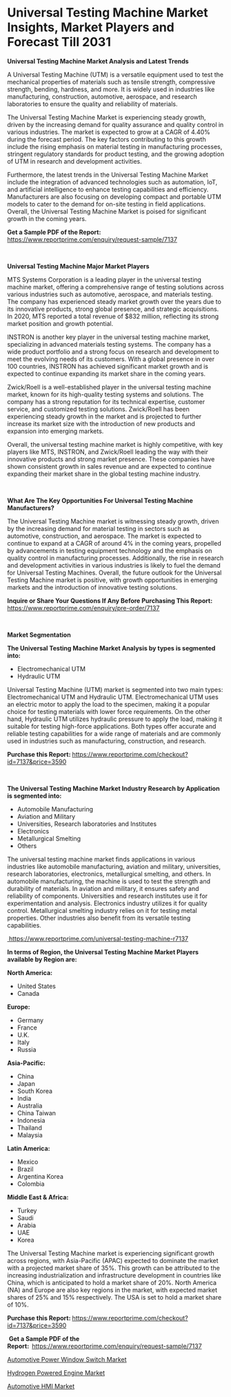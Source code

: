 <p><h1>Universal Testing Machine Market Insights, Market Players and Forecast Till 2031</h1></p><p><strong>Universal Testing Machine Market Analysis and Latest Trends</strong></p>
<p><p>A Universal Testing Machine (UTM) is a versatile equipment used to test the mechanical properties of materials such as tensile strength, compressive strength, bending, hardness, and more. It is widely used in industries like manufacturing, construction, automotive, aerospace, and research laboratories to ensure the quality and reliability of materials.</p><p>The Universal Testing Machine Market is experiencing steady growth, driven by the increasing demand for quality assurance and quality control in various industries. The market is expected to grow at a CAGR of 4.40% during the forecast period. The key factors contributing to this growth include the rising emphasis on material testing in manufacturing processes, stringent regulatory standards for product testing, and the growing adoption of UTM in research and development activities.</p><p>Furthermore, the latest trends in the Universal Testing Machine Market include the integration of advanced technologies such as automation, IoT, and artificial intelligence to enhance testing capabilities and efficiency. Manufacturers are also focusing on developing compact and portable UTM models to cater to the demand for on-site testing in field applications. Overall, the Universal Testing Machine Market is poised for significant growth in the coming years.</p></p>
<p><strong>Get a Sample PDF of the Report:&nbsp;</strong> <a href="https://www.reportprime.com/enquiry/request-sample/7137">https://www.reportprime.com/enquiry/request-sample/7137</a></p>
<p>&nbsp;</p>
<p><strong>Universal Testing Machine Major Market Players</strong></p>
<p><p>MTS Systems Corporation is a leading player in the universal testing machine market, offering a comprehensive range of testing solutions across various industries such as automotive, aerospace, and materials testing. The company has experienced steady market growth over the years due to its innovative products, strong global presence, and strategic acquisitions. In 2020, MTS reported a total revenue of $832 million, reflecting its strong market position and growth potential.</p><p>INSTRON is another key player in the universal testing machine market, specializing in advanced materials testing systems. The company has a wide product portfolio and a strong focus on research and development to meet the evolving needs of its customers. With a global presence in over 100 countries, INSTRON has achieved significant market growth and is expected to continue expanding its market share in the coming years.</p><p>Zwick/Roell is a well-established player in the universal testing machine market, known for its high-quality testing systems and solutions. The company has a strong reputation for its technical expertise, customer service, and customized testing solutions. Zwick/Roell has been experiencing steady growth in the market and is projected to further increase its market size with the introduction of new products and expansion into emerging markets.</p><p>Overall, the universal testing machine market is highly competitive, with key players like MTS, INSTRON, and Zwick/Roell leading the way with their innovative products and strong market presence. These companies have shown consistent growth in sales revenue and are expected to continue expanding their market share in the global testing machine industry.</p></p>
<p>&nbsp;</p>
<p><strong>What Are The Key Opportunities For Universal Testing Machine Manufacturers?</strong></p>
<p><p>The Universal Testing Machine market is witnessing steady growth, driven by the increasing demand for material testing in sectors such as automotive, construction, and aerospace. The market is expected to continue to expand at a CAGR of around 4% in the coming years, propelled by advancements in testing equipment technology and the emphasis on quality control in manufacturing processes. Additionally, the rise in research and development activities in various industries is likely to fuel the demand for Universal Testing Machines. Overall, the future outlook for the Universal Testing Machine market is positive, with growth opportunities in emerging markets and the introduction of innovative testing solutions.</p></p>
<p><strong>Inquire or Share Your Questions If Any Before Purchasing This Report:</strong> <a href="https://www.reportprime.com/enquiry/pre-order/7137">https://www.reportprime.com/enquiry/pre-order/7137</a></p>
<p>&nbsp;</p>
<p><strong>Market Segmentation</strong></p>
<p><strong>The Universal Testing Machine Market Analysis by types is segmented into:</strong></p>
<p><ul><li>Electromechanical UTM</li><li>Hydraulic UTM</li></ul></p>
<p><p>Universal Testing Machine (UTM) market is segmented into two main types: Electromechanical UTM and Hydraulic UTM. Electromechanical UTM uses an electric motor to apply the load to the specimen, making it a popular choice for testing materials with lower force requirements. On the other hand, Hydraulic UTM utilizes hydraulic pressure to apply the load, making it suitable for testing high-force applications. Both types offer accurate and reliable testing capabilities for a wide range of materials and are commonly used in industries such as manufacturing, construction, and research.</p></p>
<p><strong>Purchase this Report:&nbsp;</strong><a href="https://www.reportprime.com/checkout?id=7137&price=3590">https://www.reportprime.com/checkout?id=7137&price=3590</a></p>
<p>&nbsp;</p>
<p><strong>The Universal Testing Machine Market Industry Research by Application is segmented into:</strong></p>
<p><ul><li>Automobile Manufacturing</li><li>Aviation and Military</li><li>Universities, Research laboratories and Institutes</li><li>Electronics</li><li>Metallurgical Smelting</li><li>Others</li></ul></p>
<p><p>The universal testing machine market finds applications in various industries like automobile manufacturing, aviation and military, universities, research laboratories, electronics, metallurgical smelting, and others. In automobile manufacturing, the machine is used to test the strength and durability of materials. In aviation and military, it ensures safety and reliability of components. Universities and research institutes use it for experimentation and analysis. Electronics industry utilizes it for quality control. Metallurgical smelting industry relies on it for testing metal properties. Other industries also benefit from its versatile testing capabilities.</p></p>
<p><a href="https://www.reportprime.com/universal-testing-machine-r7137">&nbsp;https://www.reportprime.com/universal-testing-machine-r7137</a></p>
<p><strong>In terms of Region, the Universal Testing Machine Market Players available by Region are:</strong></p>
<p>
    <p> <strong> North America: </strong>
        <ul>
            <li>United States</li>
            <li>Canada</li>
        </ul>
        </p> 
    <p> <strong> Europe: </strong>
        <ul>
            <li>Germany</li>
            <li>France</li>
            <li>U.K.</li>
            <li>Italy</li>
            <li>Russia</li>
        </ul>
        </p> 
    <p> <strong> Asia-Pacific: </strong>
        <ul>
            <li>China</li>
            <li>Japan</li>
            <li>South Korea</li>
            <li>India</li>
            <li>Australia</li>
            <li>China Taiwan</li>
            <li>Indonesia</li>
            <li>Thailand</li>
            <li>Malaysia</li>
        </ul>
        </p> 
    <p> <strong> Latin America: </strong>
        <ul>
            <li>Mexico</li>
            <li>Brazil</li>
            <li>Argentina Korea</li>
            <li>Colombia</li>
        </ul>
        </p> 
    <p> <strong> Middle East & Africa: </strong>
        <ul>
            <li>Turkey</li>
            <li>Saudi</li>
            <li>Arabia</li>
            <li>UAE</li>
            <li>Korea</li>
        </ul>
    </p>
    </p>
<p><p>The Universal Testing Machine market is experiencing significant growth across regions, with Asia-Pacific (APAC) expected to dominate the market with a projected market share of 35%. This growth can be attributed to the increasing industrialization and infrastructure development in countries like China, which is anticipated to hold a market share of 20%. North America (NA) and Europe are also key regions in the market, with expected market shares of 25% and 15% respectively. The USA is set to hold a market share of 10%.</p></p>
<p><strong>Purchase this Report: </strong><a href="https://www.reportprime.com/checkout?id=7137&price=3590">https://www.reportprime.com/checkout?id=7137&price=3590</a></p>
<p>&nbsp;<strong>Get a Sample PDF of the Report:&nbsp;&nbsp;</strong><a href="https://www.reportprime.com/enquiry/request-sample/7137">https://www.reportprime.com/enquiry/request-sample/7137</a></p>
<p><strong></strong></p>
<p><p><a href="https://www.linkedin.com/pulse/automotive-power-window-switch-market-size-evaluating-its-trends-6ynyf?trackingId=lS8BJVdWxAeH6lkAyl7rZw%3D%3D">Automotive Power Window Switch Market</a></p><p><a href="https://www.linkedin.com/pulse/hydrogen-powered-engine-market-size-share-amp-trends-analysis-hmoic?trackingId=Qp3cDa45l1ioAQmPoZEWFA%3D%3D">Hydrogen Powered Engine Market</a></p><p><a href="https://www.linkedin.com/pulse/automotive-hmi-market-offer-valuable-insights-size-share-trends-t4gif?trackingId=k6jAo%2BUT5oBsEN%2FTlSDyAA%3D%3D">Automotive HMI Market</a></p></p>